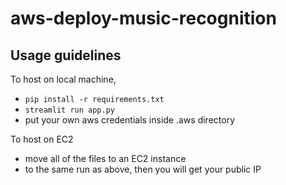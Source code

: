 # aws-deploy-music-recognition
## Usage guidelines
To host on local machine, 
- `pip install -r requirements.txt` 
- `streamlit run app.py`
- put your own aws credentials inside .aws directory

To host on EC2
- move all of the files to an EC2 instance
- to the same run as above, then you will get your public IP